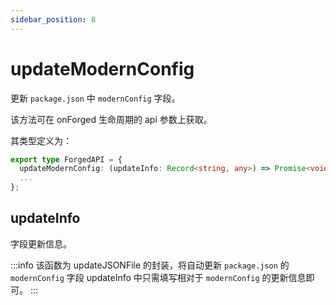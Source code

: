 ```yaml
---
sidebar_position: 8
---
```


# updateModernConfig

更新 `package.json` 中 `modernConfig` 字段。

该方法可在 onForged 生命周期的 api 参数上获取。

其类型定义为：

```ts
export type ForgedAPI = {
  updateModernConfig: (updateInfo: Record<string, any>) => Promise<void>;
  ...
};
```

## updateInfo

字段更新信息。

:::info
该函数为 updateJSONFile 的封装，将自动更新 `package.json` 的 `modernConfig` 字段 updateInfo 中只需填写相对于 `modernConfig` 的更新信息即可。
:::
